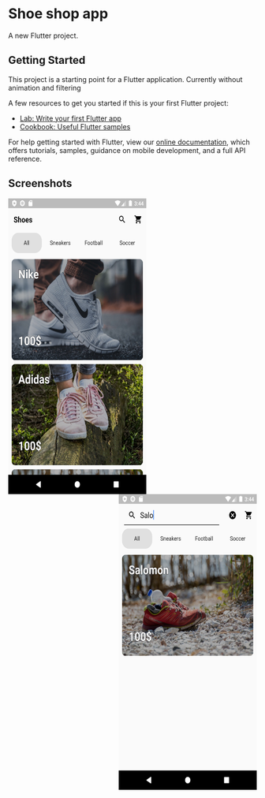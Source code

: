 # Shoe shop app

A new Flutter project.

## Getting Started

This project is a starting point for a Flutter application. Currently without animation and filtering

A few resources to get you started if this is your first Flutter project:

- [Lab: Write your first Flutter app](https://flutter.dev/docs/get-started/codelab)
- [Cookbook: Useful Flutter samples](https://flutter.dev/docs/cookbook)

For help getting started with Flutter, view our
[online documentation](https://flutter.dev/docs), which offers tutorials,
samples, guidance on mobile development, and a full API reference.

## Screenshots
<img align='left' src="https://raw.githubusercontent.com/Wonsski/Shoe-shop-app/master/screenshots/screenshot_1.png" width="280" height="600">
<img align='right' src="https://raw.githubusercontent.com/Wonsski/Shoe-shop-app/master/screenshots/screenshot_2.png" width="280" height="600">
